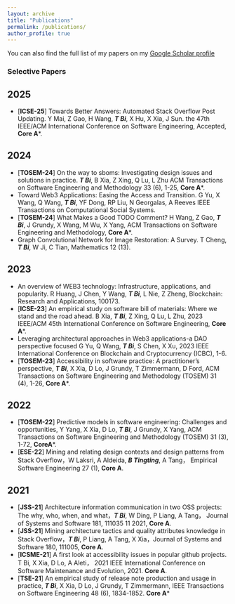 ```yaml
---
layout: archive
title: "Publications"
permalink: /publications/
author_profile: true
---
```


You can also find the full list of my papers on my [Google Scholar profile](https://scholar.google.com.au/citations?hl=en&user=0ixOsn8AAAAJ&view_op=list_works&gmla=AILGF5WCo5O6ZNXH1GxUplKkThtlPzvQ80-3bVputjiKg3Fm7urI711dxnsWNga0pIdqvbxlP9ryuyb0eoy91udq)


### Selective Papers

## 2025

- [**ICSE-25**] Towards Better Answers: Automated Stack Overflow Post Updating. Y Mai, Z Gao, H Wang, ***T Bi***, X Hu, X Xia, J Sun. the 47th IEEE/ACM International Conference on Software Engineering, Accepted, **Core A***. 
  
## 2024
- [**TOSEM-24**] On the way to sboms: Investigating design issues and solutions in practice. ***T Bi***, B Xia, Z Xing, Q Lu, L Zhu ACM Transactions on Software Engineering and Methodology 33 (6), 1-25, **Core A***.
- Toward Web3 Applications: Easing the Access and Transition. G Yu, X Wang, Q Wang, ***T Bi***, YF Dong, RP Liu, N Georgalas, A Reeves
IEEE Transactions on Computational Social Systems.
- [**TOSEM-24**] What Makes a Good TODO Comment? H Wang, Z Gao, ***T Bi***, J Grundy, X Wang, M Wu, X Yang, ACM Transactions on Software Engineering and Methodology, **Core A***.
- Graph Convolutional Network for Image Restoration: A Survey. T Cheng, ***T Bi***, W Ji, C Tian, Mathematics 12 (13).


## 2023
- An overview of WEB3 technology: Infrastructure, applications, and popularity. R Huang, J Chen, Y Wang, ***T Bi***, L Nie, Z Zheng, Blockchain: Research and Applications, 100173.
- [**ICSE-23**] An empirical study on software bill of materials: Where we stand and the road ahead. B Xia, ***T Bi***, Z Xing, Q Lu, L Zhu, 2023 IEEE/ACM 45th International Conference on Software Engineering, **Core A***.
- Leveraging architectural approaches in Web3 applications-a DAO perspective focused G Yu, Q Wang, ***T Bi***, S Chen, X Xu, 2023 IEEE International Conference on Blockchain and Cryptocurrency (ICBC), 1-6.
-  [**TOSEM-23**] Accessibility in software practice: A practitioner’s perspective, ***T Bi***, X Xia, D Lo, J Grundy, T Zimmermann, D Ford, ACM Transactions on Software Engineering and Methodology (TOSEM) 31 (4), 1-26, **Core A***.

## 2022
- [**TOSEM-22**] Predictive models in software engineering: Challenges and opportunities, Y Yang, X Xia, D Lo, ***T Bi***, J Grundy, X Yang, ACM Transactions on Software Engineering and Methodology (TOSEM) 31 (3), 1-72, **CoreA***.
- [**ESE-22**] Mining and relating design contexts and design patterns from Stack Overflow，W Laksri, A Aldeida, ***B Tingting***, A Tang， Empirical Software Engineering 27 (1), **Core A**.

## 2021
- [**JSS-21**] Architecture information communication in two OSS projects: The why, who, when, and what，***T Bi***, W Ding, P Liang, A Tang， Journal of Systems and Software 181, 111035	11	2021, **Core A**.
- [**JSS-21**] Mining architecture tactics and quality attributes knowledge in Stack Overflow，***T Bi***, P Liang, A Tang, X Xia，Journal of Systems and Software 180, 111005, **Core A**.
- [**ICSME-21**] A first look at accessibility issues in popular github projects. T Bi, X Xia, D Lo, A Aleti， 2021 IEEE International Conference on Software Maintenance and Evolution, 2021. **Core A**.
- [**TSE-21**] An empirical study of release note production and usage in practice, ***T Bi***, X Xia, D Lo, J Grundy, T Zimmermann, IEEE Transactions on Software Engineering 48 (6), 1834-1852. **Core A***



